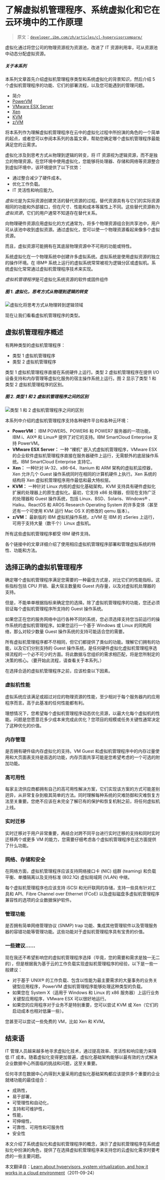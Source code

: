 # 了解虚拟机管理程序、系统虚拟化和它在云环境中的工作原理

> 原文：[`developer.ibm.com/zh/articles/cl-hypervisorcompare/`](https://developer.ibm.com/zh/articles/cl-hypervisorcompare/)

虚拟化通过将您公司的物理资源视为资源池，改进了 IT 资源利用率，可从资源池中动态分配虚拟资源。

##### 关于本系列

本系列文章首先介绍虚拟机管理程序类型和系统虚拟化的背景知识，然后介绍 5 个虚拟机管理程序的功能、它们的部署流程，以及您可能遇到的管理问题。

*   简介
*   [PowerVM](https://www.ibm.com/developerworks/cn/cloud/library/cl-hypervisorcompare-powervm/)
*   [VMware ESX Server](https://www.ibm.com/developerworks/cn/cloud/library/cl-hypervisorcompare-vmwareesx/)
*   [Xen](https://www.ibm.com/developerworks/cn/cloud/library/cl-hypervisorcompare-xen/)
*   [KVM](https://www.ibm.com/developerworks/cn/cloud/library/cl-hypervisorcompare-kvm/)
*   [z/VM](https://www.ibm.com/developerworks/cn/cloud/library/cl-hypervisorcompare-zvm/)

将本系列作为理解虚拟机管理程序在云中的虚拟化过程中所扮演的角色的一个简单的起点，或者您可以参阅本系列的各篇文章，帮助您确定哪个虚拟机管理程序最能满足您的云需求。

虚拟化涉及到思考方式从物理到逻辑的转变，将 IT 资源视为逻辑资源，而不是独立的物理资源。在您环境中使用虚拟化，您能够将处理器、存储和网络等资源整合到虚拟环境中，该环境提供了以下优势：

*   通过整合减少了硬件成本。
*   优化工作负载。
*   IT 灵活性和响应能力。

*虚拟化*是为实际资源创建灵活的替代资源的过程。替代资源具有与它们的实际资源相同的功能和外部接口，但在尺寸、性能和成本等属性上不同。这些替代资源称为*虚拟资源*，它们的用户通常不知道存在替代关系。

向物理硬件资源应用虚拟化的方式通常为，将多个物理资源组合到共享池中，用户可从该池中收到虚拟资源。通过虚拟化，您可以使一个物理资源看起来像多个虚拟资源。

而且，虚拟资源可能拥有在其底层物理资源中不可用的功能或特性。

系统虚拟化在一个物理系统中创建许多虚拟系统。虚拟系统是使用虚拟资源的独立的操作环境。在 IBM® 系统上运行的虚拟系统常常被视为逻辑分区或虚拟机。系统虚拟化常常通过虚拟机管理程序技术来实现。

*虚拟机管理程序*是可虚拟化系统资源的软件或固件组件

##### 图 1\. 虚拟化，思考方式从物理到逻辑的转变

![虚拟化将思考方式从物理转到逻辑领域](img/38dcf67fa5998b210700f3d940439d29.png)

现在让我们看看虚拟机管理程序的类型。

## 虚拟机管理程序概述

有两种类型的虚拟机管理程序：

*   类型 1 虚拟机管理程序
*   类型 2 虚拟机管理程序

类型 1 虚拟机管理程序直接在系统硬件上运行。类型 2 虚拟机管理程序在提供 I/O 设备支持和内存管理等虚拟化服务的宿主操作系统上运行。图 2 显示了类型 1 和类型 2 虚拟机管理程序的区别。

##### 图 2\. 类型 1 和 2 虚拟机管理程序之间的区别

![类型 1 和 2 虚拟机管理程序之间的区别](img/c5f0bf0c254276e75c75d1ddbcc8c55b.png)

本系列中介绍的虚拟机管理程序支持各种硬件平台和各种云环境：

*   **PowerVM：** IBM POWER5、POWER6 和 POWER7 服务器的一项功能，IBM i、AIX® 和 Linux® 提供了对它的支持。IBM SmartCloud Enterprise 支持 PowerVM。
*   **VMware ESX Server：** 一种 “裸机” 嵌入式虚拟机管理程序，VMware ESX 的企业软件虚拟机管理程序直接在服务器硬件上运行，无需额外的底层操作系统。IBM SmartCloud Enterprise 支持它。
*   **Xen：** 一种针对 IA-32、x86-64、Itanium 和 ARM 架构的虚拟机监控器，Xen 允许几个 Guest 操作系统同时在相同的计算机硬件上执行。Xen 系统的结构将 Xen 虚拟机管理程序用作最低和最大特权层。
*   **KVM：** 一种针对 Linux 内核的虚拟化基础架构，KVM 支持具有硬件虚拟化扩展的处理器上的原生虚拟化。最初，它支持 x86 处理器，但现在支持广泛的处理器和 Guest 操作系统，包括 Linux、BSD、Solaris、Windows® 、Haiku、ReactOS 和 AROS Research Operating System 的许多变体（甚至还有一个可使用 KVM 运行 Mac OS X 的修改的 qemu 版本）。
*   **z/VM：** 最新版的 IBM 虚拟机操作系统，z/VM 在 IBM 的 zSeries 上运行，可用于支持大量（数千个）Linux 虚拟机。

所有这些虚拟机管理程序都受 IBM 硬件支持。

各个链接中的文章详细介绍了使用相应虚拟机管理程序部署和管理虚拟系统的特性、功能和方法。

## 选择正确的虚拟机管理程序

确定哪个虚拟机管理程序满足您需要的一种最佳方式是，对比它们的性能指标。这些指标包括 CPU 开销、最大宿主数量和 Guest 内存量，以及对虚拟机处理器的支持。

但是，不能单单根据指标来确定您的选择。除了虚拟机管理程序的功能，您还必须验证每个虚拟机管理程序所支持的 Guest 操作系统。

如果您正在您的服务网络中运行各种不同的系统，您必须选择支持您当前运行的操作系统的虚拟机管理程序。如果您运行一个基于 Windows 或 Linux 的同构网络，那么对较少数量 Guest 操作系统的支持可能适合您的需要。

所有虚拟机管理程序都不尽相同，但它们都提供了类似的功能。理解它们拥有的功能，以及它们分别支持的 Guest 操作系统，是任何硬件虚拟化虚拟机管理程序选择流程的一个必不可少的方面。将此数据与您组织的需求相匹配，将是您所制定的决策的核心。（要开始此流程，请查看关于本系列。）

在选择合适的虚拟机管理程序之前，应该检查以下因素。

### 虚拟机性能

虚拟系统应该满足或超过对应的物理资源的性能，至少相对于每个服务器内的应用程序而言。高于此基准的任何性能都有利。

理想情况下，您希望每个虚拟机管理程序动态优化资源，以最大化每个虚拟机的性能。问题是您愿意花多少成本来完成此优化？您项目的规模或任务关键性通常决定了这种优化的价值。

### 内存管理

是否拥有硬件级内存虚拟化的支持。VM Guest 和虚拟机管理程序中的内存过量使用和大页面表支持是首选的功能，内存页面共享可能是您希望考虑的一个可选的附加功能。

### 高可用性

每家主流供应商都拥有自己的高可用性解决方案，它们实现该方案的方式可能差别迥异，从非常复杂到极其简单的方法。同时理解每种系统的灾难防御和灾难恢复方法至关重要。您绝不应该在未完全了解已有的保护和恢复机制之前，将任何虚拟机上线。

### 实时迁移

实时迁移对于用户非常重要，再结合对跨不同平台进行实时迁移的支持和同时实时迁移两个或更多 VM 的能力，您需要仔细考虑各个虚拟机管理程序在这方面提供了什么功能。

### 网络、存储和安全

在网络方面，虚拟机管理程序应该支持网络接口卡 (NIC) 组群 (teaming) 和负载平衡、单播隔离以及支持标准 (802.1Q) 虚拟局域网 (VLAN) 中继。

每个虚拟机管理程序也应该支持 iSCSI 和光纤联网的存储，支持一些具有针对工具和 API、Fibre Channel over Ethernet (FCoE) 以及虚拟磁盘多虚拟机管理程序兼容性的选项的企业数据保护软件。

### 管理功能

是否拥有简单网络管理协议 (SNMP) trap 功能、集成其他管理软件以及管理服务器的容错功能等管理功能。这些功能对于虚拟机管理程序具有宝贵的价值。

### 一些建议……

现在我还不希望影响您的虚拟机管理程序选择（毕竟，您的需要和需求是独一无二的），但是根据我为基于云的工作负载实现虚拟机管理程序的经验，以下是一些一般建议：

*   对于基于 UNIX® 的工作负载、包含以性能为最主要需求的大量事务的业务关键型应用程序，PowerVM 虚拟机管理程序能够处理这种类型的负载。
*   如果您在 System X（适用于 Windows 和 Linux 的 x86 服务器）上运行业务关键型应用程序，VMware ESX 可以很好地运行。
*   如果您的应用程序对于业务不是特别重要，您可以尝试 KVM 或 Xen（它们的启动成本也相对低廉一些）。

您甚至可以尝试一些免费的 VM，比如 Xen 和 KVM。

## 结束语

IT 管理人员越来越多地寻求虚拟化技术，通过提高效率、灵活性和响应能力来降低 IT 成本。随着虚拟化变得更加普遍，虚拟化基础架构能够以最有效的方式解决企业数据中心所面临的挑战和问题，这至关重要。

任何寻求在数据中心内得到大量采用的虚拟化基础架构都应该提供多个重要的企业就绪功能的最佳组合：

*   成熟性，
*   易于部署，
*   可管理性和自动化，
*   支持和可维护性，
*   性能，
*   可伸缩性，
*   可靠性、可用性和可服务性
*   安全性

本文介绍了系统虚拟化和虚拟机管理程序的概念，演示了虚拟机管理程序在系统虚拟化中扮演的角色，提供了在选择虚拟机管理程序来支持您的云虚拟化需求时要考虑的一些主要问题。

本文翻译自：[Learn about hypervisors, system virtualization, and how it works in a cloud environment](https://developer.ibm.com/articles/cl-hypervisorcompare/)（2011-09-24）